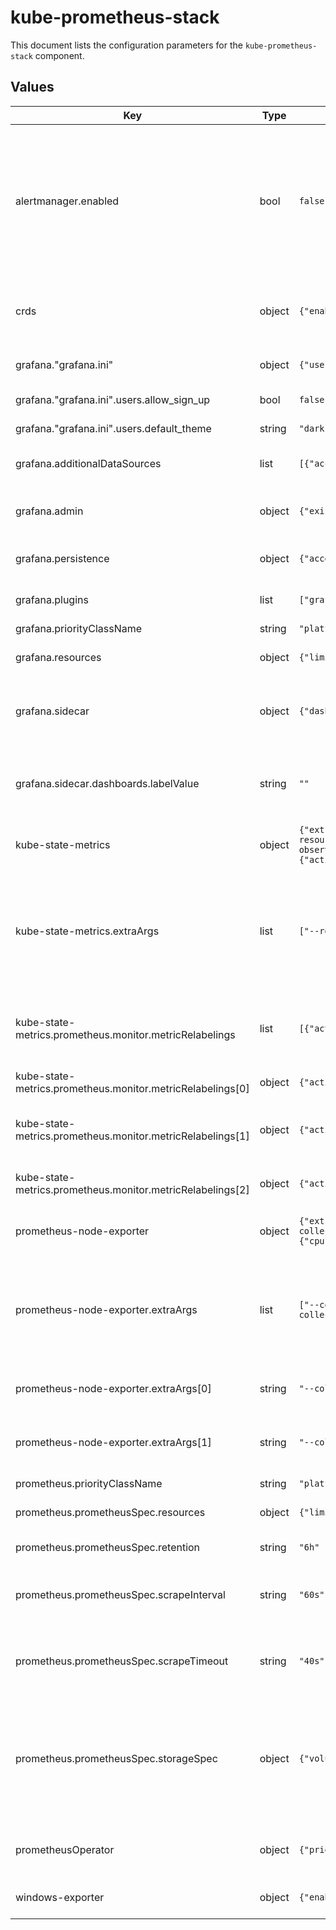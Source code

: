 # kube-prometheus-stack

This document lists the configuration parameters for the `kube-prometheus-stack` component.

## Values

| Key | Type | Default | Description |
|-----|------|---------|-------------|
| alertmanager.enabled | bool | `false` | Disabled by default. This blueprint uses Grafana Unified Alerting as the primary platform for managing alerts from all datasources (Prometheus, Loki, etc.), providing a single, integrated user experience. |
| crds | object | `{"enabled":false}` | Disables the installation of CRDs, as they are managed separately. |
| grafana."grafana.ini" | object | `{"users":{"allow_sign_up":false,"default_theme":"dark"}}` | Advanced Grafana configuration via grafana.ini |
| grafana."grafana.ini".users.allow_sign_up | bool | `false` | Disables the user sign-up page. |
| grafana."grafana.ini".users.default_theme | string | `"dark"` | Set the default UI theme to dark. |
| grafana.additionalDataSources | list | `[{"access":"proxy","isDefault":false,"name":"Loki","type":"loki","url":"http://loki.observability.svc.cluster.local:3100"}]` | Additional datasources for Grafana. |
| grafana.admin | object | `{"existingSecret":"grafana-admin-credentials","passwordKey":"admin-password","userKey":"admin-user"}` | Use existing secret for admin credentials from Vault via ESO. |
| grafana.persistence | object | `{"accessModes":["ReadWriteOnce"],"enabled":true,"size":"1Gi","type":"pvc"}` | Enable persistence for dashboards and settings |
| grafana.plugins | list | `["grafana-piechart-panel","grafana-polystat-panel","marcusolsson-json-datasource"]` | Automatically install useful plugins on startup. |
| grafana.priorityClassName | string | `"platform-dashboards"` |  |
| grafana.resources | object | `{"limits":{"cpu":"250m","memory":"256Mi"},"requests":{"cpu":"50m","memory":"128Mi"}}` | Resource limits and requests for Grafana. |
| grafana.sidecar | object | `{"dashboards":{"enabled":true,"label":"grafana_dashboard","labelValue":""}}` | Sidecar to automatically discover and load dashboards from ConfigMaps. |
| grafana.sidecar.dashboards.labelValue | string | `""` | An empty labelValue searches for the presence of the label, regardless of its value. |
| kube-state-metrics | object | `{"extraArgs":["--resources=cronjobs,daemonsets,deployments,jobs,namespaces,networkpolicies,nodes,persistentvolumeclaims,persistentvolumes,pods,services,statefulsets,storageclasses"],"priorityClassName":"platform-observability","prometheus":{"monitor":{"metricRelabelings":[{"action":"labeldrop","regex":"uid"},{"action":"labeldrop","regex":"container_id"},{"action":"labeldrop","regex":"image_id"}]}},"resources":{"limits":{"cpu":"50m","memory":"128Mi"},"requests":{"cpu":"25m","memory":"64Mi"}}}` | Resource limits and requests for kube-state-metrics. |
| kube-state-metrics.extraArgs | list | `["--resources=cronjobs,daemonsets,deployments,jobs,namespaces,networkpolicies,nodes,persistentvolumeclaims,persistentvolumes,pods,services,statefulsets,storageclasses"]` | Enable only relevant resource types (whitelist approach). Disables: ReplicaSets, ConfigMaps, Secrets, RBAC, HPAs, Leases, Webhooks, etc. |
| kube-state-metrics.prometheus.monitor.metricRelabelings | list | `[{"action":"labeldrop","regex":"uid"},{"action":"labeldrop","regex":"container_id"},{"action":"labeldrop","regex":"image_id"}]` | Drop high-cardinality labels that add noise without operational value. |
| kube-state-metrics.prometheus.monitor.metricRelabelings[0] | object | `{"action":"labeldrop","regex":"uid"}` | Drop uid label: UUIDs not useful in dashboards/queries |
| kube-state-metrics.prometheus.monitor.metricRelabelings[1] | object | `{"action":"labeldrop","regex":"container_id"}` | Drop container_id: SHA256 hashes change on every restart (high churn) |
| kube-state-metrics.prometheus.monitor.metricRelabelings[2] | object | `{"action":"labeldrop","regex":"image_id"}` | Drop image_id: SHA256 hashes redundant with image tag |
| prometheus-node-exporter | object | `{"extraArgs":["--collector.disable-defaults","--collector.cpu","--collector.cpufreq","--collector.meminfo","--collector.diskstats","--collector.filesystem","--collector.netdev","--collector.loadavg","--collector.pressure","--collector.vmstat","--collector.stat","--collector.uname"],"priorityClassName":"platform-observability","resources":{"limits":{"cpu":"30m","memory":"48Mi"},"requests":{"cpu":"15m","memory":"24Mi"}}}` | Resource limits and requests for the node-exporter. |
| prometheus-node-exporter.extraArgs | list | `["--collector.disable-defaults","--collector.cpu","--collector.cpufreq","--collector.meminfo","--collector.diskstats","--collector.filesystem","--collector.netdev","--collector.loadavg","--collector.pressure","--collector.vmstat","--collector.stat","--collector.uname"]` | Minimal collector set optimized for K3d + Cilium eBPF environments. Uses whitelist approach (disable defaults, enable only essentials) to minimize overhead. |
| prometheus-node-exporter.extraArgs[0] | string | `"--collector.disable-defaults"` | Disable all default collectors (40+ collectors) |
| prometheus-node-exporter.extraArgs[1] | string | `"--collector.cpu"` | Enable ONLY essential collectors for K8s observability (10 collectors) |
| prometheus.priorityClassName | string | `"platform-observability"` |  |
| prometheus.prometheusSpec.resources | object | `{"limits":{"cpu":"250m","memory":"512Mi"},"requests":{"cpu":"100m","memory":"384Mi"}}` | Resource limits and requests for Prometheus. |
| prometheus.prometheusSpec.retention | string | `"6h"` | Metrics retention time. |
| prometheus.prometheusSpec.scrapeInterval | string | `"60s"` | Global scrape interval for all ServiceMonitors (unless overridden). |
| prometheus.prometheusSpec.scrapeTimeout | string | `"40s"` | Global scrape timeout for all ServiceMonitors (unless overridden). |
| prometheus.prometheusSpec.storageSpec | object | `{"volumeClaimTemplate":{"spec":{"accessModes":["ReadWriteOnce"],"resources":{"requests":{"storage":"1Gi"}}}}}` | Enable persistence for Prometheus TSDB. 1Gi supports 6h retention for ~50 pods with 4x overhead margin. Data survives pod restarts but is lost on cluster destruction. |
| prometheusOperator | object | `{"priorityClassName":"platform-observability","resources":{"limits":{"cpu":"50m","memory":"64Mi"},"requests":{"cpu":"25m","memory":"32Mi"}}}` | Resource limits and requests for the Prometheus Operator. |
| windows-exporter | object | `{"enabled":false}` | Disables unnecessary components. |